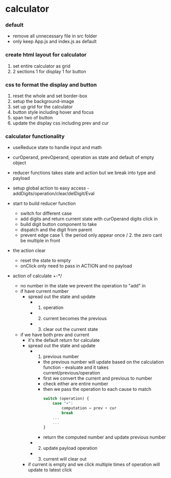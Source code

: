 # calculator
### default
- remove all unnecessary file in src folder
- only keep App.js and index.js as default
### create html layout for calculator
1. set entire calculator as grid
2. 2 sections 1 for display 1 for button
### css to format the display and button
1. reset the whole and set border-box
2. setup the background-image
3. set up grid for the calculator
4. button style including hover and focus
5. span two of button
6. update the display css including prev and cur
### calculator functionality
- useReduce state to handle input and math
- curOperand, prevOperand, operation as state and default of empty object
- reducer functions takes state and action but we break into type and payload
- setup global action to easy access - addDigits/operation/clear/delDigit/Eval
- start to build reducer function
  - switch for different case
  - add digits and return current state with curOperand digits click in
  - build digit button component to take
  - dispatch and the digit from parent
  - prevent edge case 1. the period only appear once / 2. the zero cant be multiple in front

- the action clear
  - reset the state to empty
  - onClick only need to pass in ACTION and no payload

- action of calculate +-*/
  - no number in the state we prevent the operation to "add" in
  - if have current number
    - spread out the state and update
      - 1. operation
      - 2. current becomes the previous
      - 3. clear out the current state
  - if we have both prev and current
    - it's the default return for calculate
    - spread out the state and update
      - 1. previous number
        - the previous number will update based on the calculation function - evaluate and it takes current/previous/operation
        - first we convert the current and previous to number
        - check either are entire number
        - then we pass the operation to each cause to match
            ```js
            switch (operation) {
                case "+":
                    computation = prev + cur
                    break
                ...
                ...
            }
            ```
        - return the computed number and update previous number
      - 2. update payload operation
      - 3. current will clear out
    - if current is empty and we click multiple times of operation will update to latest click